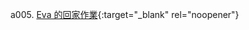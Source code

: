  a005. [Eva 的回家作業](https://zerojudge.tw/ShowProblem?problemid=a005){:target="_blank" rel="noopener"}